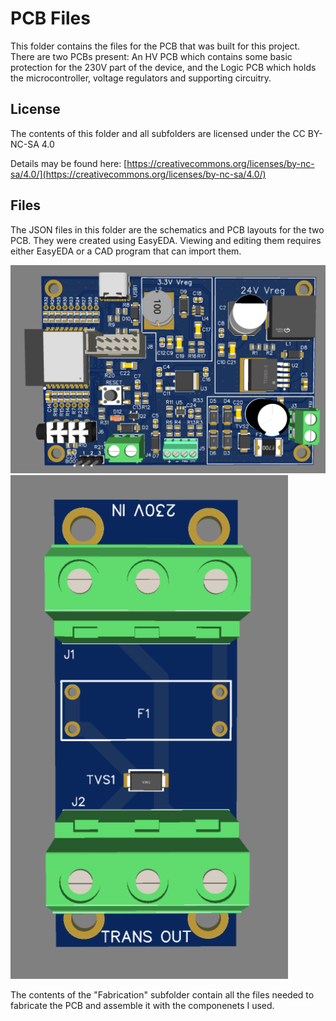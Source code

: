 # PCB Files
This folder contains the files for the PCB that was built for this project. There are two PCBs present: An HV PCB which contains some basic protection for the 230V part of the device, and the Logic PCB which holds the microcontroller, voltage regulators and supporting circuitry.

## License
The contents of this folder and all subfolders are licensed under the CC BY-NC-SA 4.0

Details may be found here: [https://creativecommons.org/licenses/by-nc-sa/4.0/](https://creativecommons.org/licenses/by-nc-sa/4.0/)


## Files
The JSON files in this folder are the schematics and PCB layouts for the two PCB. They were created using EasyEDA. Viewing and editing them requires either EasyEDA or a CAD program that can import them.

![Logic Board 3D Render](https://raw.githubusercontent.com/XJDHDR/PID_Controlled_Heater_Project/refs/heads/main/PCB_Files/Logic_PCB_render.png)![HV Board 3D Render](https://raw.githubusercontent.com/XJDHDR/PID_Controlled_Heater_Project/refs/heads/main/PCB_Files/HV_PCB_render.png)

The contents of the "Fabrication" subfolder contain all the files needed to fabricate the PCB and assemble it with the componenets I used.
